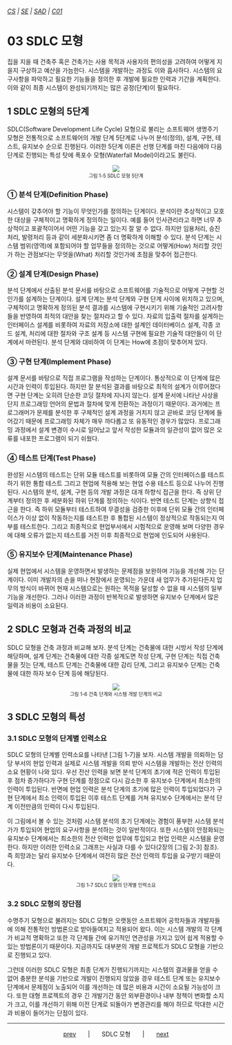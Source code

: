 ###### [*CS*](../../README.md) | [*SE*](../README.md) | [*SAD*](README.md) | [*C01*](C01-00.md)

# 03 SDLC 모형

집을 지을 때 건축주 혹은 건축가는 사용 목적과 사용자의 편의성을 고려하여 어떻게 지을지 구상하고 예산을 가늠한다. 시스템을 개발하는 과정도 이와 흡사하다. 시스템의 요구사항을 파악하고 필요한 기능들을 정의한 후 개발에 필요한 인력과 기간을 계획한다. 이와 같이 최종 시스템이 완성되기까지는 많은 공정(단계)이 필요하다.

## 1 SDLC 모형의 5단계

SDLC(Software Development Life Cycle) 모형으로 불리는 소프트웨어 생명주기 모형은 전통적으로 소프트웨어의 개발 단계 5단계로 나누어 분석(정의), 설계, 구현, 테스트, 유지보수 순으로 진행된다. 이러한 5단계 이론은 선행 단계를 마친 다음에야 다음 단계로 진행되는 특성 탓에 폭포수 모형(Waterfall Model)이라고도 불린다.

<p align="center">
    <figure style="text-align:center">
        <img src="https://user-images.githubusercontent.com/75299843/106076089-39363b00-6152-11eb-9e6a-9c52a5d12057.jpg">
        <figcaption style="font-size: 0.8em">
            그림 1-5 SDLC 모형 5단계
        </figcaption>
    </figure>
</p>

### ① 분석 단계(Definition Phase)

시스템이 갖추어야 할 기능이 무엇인가를 정의하는 단계이다. 분석이란 추상적이고 모호한 대상을 구체적이고 명확하게 정의하는 일이다. 예를 들어 인사관리라고 하면 너무 추상적이고 포괄적이어서 어떤 기능을 갖고 있는지 잘 알 수 없다. 하지만 임용처리, 승진처리, 발령처리 등과 같이 세분화시키면 좀 더 명확하게 이해할 수 있다. 분석 단계는 시스템 범위(영역)에 포함되어야 할 업무들을 정의하는 것으로 어떻게(How) 처리할 것인가 하는 관점보다는 무엇을(What) 처리할 것인가에 초점을 맞추어 접근한다.

### ② 설계 단계(Design Phase)

분석 단계에서 산출된 분석 문서를 바탕으로 소프트웨어를 기술적으로 어떻게 구현할 것인가를 설계하는 단계이다. 설계 단계는 분석 단계와 구현 단계 사이에 위치하고 있으며, 구체적이고 명확하게 정의된 분석 결과를 시스템에 구현시키기 위해 기술적인 고려사항들을 반영하여 최적의 대안을 찾는 절차라고 할 수 있다. 자료의 입출력 절차를 설계하는 인터페이스 설계를 비롯하여 자료의 저장소에 대한 설계인 데이터베이스 설계, 각종 코드 설계, 처리에 대한 절차와 구조 설계 등 시스템 구현에 필요한 기술적 대안들이 이 단계에서 마련된다. 분석 단계와 대비하여 이 단계는 How에 초점이 맞추어져 있다.

### ③ 구현 단계(Implement Phase)

설계 문서를 바탕으로 직접 프로그램을 작성하는 단계이다. 통상적으로 이 단계에 많은 시간과 인력이 투입된다. 하지만 잘 분석된 결과를 바탕으로 최적의 설계가 이루어졌다면 구현 단계는 오히려 단순한 코딩 절차에 지나지 않는다. 설계 문서에 나타난 사상을 단지 프로그래밍 언어의 문법과 절차에 맞게 전환하는 과정이기 때문이다. 과거에는 프로그래머가 문제를 분석한 후 구체적인 설계 과정을 거치지 않고 곧바로 코딩 단계에 들어갔기 때문에 프로그래밍 자체가 매우 까다롭고 또 유동적인 경우가 많았다. 프로그래밍 과정에서 설계 변경이 수시로 일어났고 앞서 작성한 모듈과의 일관성이 없어 많은 오류를 내포한 프로그램이 되기 쉬웠다.

### ④ 테스트 단계(Test Phase)

완성된 시스템의 테스트는 단위 모듈 테스트를 비롯하여 모듈 간의 인터페이스를 테스트하기 위한 통합 테스트 그리고 현업에 적용해 보는 현업 수용 테스트 등으로 나누어 진행된다. 시스템의 분석, 설계, 구현 등의 개발 과정은 대개 하향식 접근을 한다. 즉 상위 단계부터 정의한 후 세분화된 하위 단계를 정의하는 식이다. 반면 테스트 단계는 상향식 접근을 한다. 즉 하위 모듈부터 테스트하여 무결성을 검증한 이후에 단위 모듈 간의 인터페이스가 이상 없이 작동하는지를 테스트한 후 통합된 시스템이 정상적으로 작동되는지 여부를 테스트한다. 그리고 최종적으로 현업부서에서 시험적으로 운영해 보며 다양한 경우에 대해 오류가 없는지 테스트를 거친 이후 최종적으로 현업에 인도되어 사용된다.

### ⑤ 유지보수 단계(Maintenance Phase)

실제 현업에서 시스템을 운영하면서 발생하는 문제점을 보완하며 기능을 개선해 가는 단계이다. 이미 개발자의 손을 떠나 현장에서 운영되는 가운데 새 업무가 추가된다든지 업무의 방식이 바뀌어 현재 시스템으로는 원하는 목적을 달성할 수 없을 때 시스템의 일부 기능을 개선한다. 그러나 이러한 과정이 반복적으로 발생하면 유지보수 단계에서 많은 일력과 비용이 소요된다.

## 2 SDLC 모형과 건축 과정의 비교

SDLC 모형을 건축 과정과 비교해 보자. 분석 단계는 건축물에 대한 시방서 작성 단계에 해당하며, 설계 단계는 건축물에 대한 각종 설계도면 작성 단계, 구현 단계는 직접 건축물을 짓는 단계, 테스트 단계는 건축물에 대한 감리 단계, 그리고 유지보수 단계는 건축물에 대한 하자 보수 단계 등에 해당된다.

<p align="center">
    <figure style="text-align:center">
        <img src="https://user-images.githubusercontent.com/75299843/106076096-3c312b80-6152-11eb-9d01-631392b53739.jpg">
        <figcaption style="font-size: 0.8em">
            그림 1-6 건축 단계와 시스템 개발 단계의 비교
        </figcaption>
    </figure>
</p>

## 3 SDLC 모형의 특성

### 3.1 SDLC 모형의 단계별 인력소요

SDLC 모형의 단계별 인력소요를 나타낸 [그림 1-7]을 보자. 시스템 개발을 의뢰하는 담당 부서의 현업 인력과 실제로 시스템 개발을 의뢰 받아 시스템을 개발하는 전산 인력의 소요 현황이 나와 있다. 우선 전산 인력을 보면 분석 단계의 초기에 적은 인력이 투입된 후 점차 증가하다가 구현 단계를 정점으로 다시 감소한 후 유지보수 단계에서 최소한의 인력이 투입된다. 반면에 현업 인력은 분석 단계의 초기에 많은 인력이 투입되었다가 구현 단계에서 최소 인력이 투입된 이후 테스트 단계를 거쳐 유지보수 단계에서는 분석 단계 이전만큼의 인력이 다시 투입된다.

이 그림에서 볼 수 있는 것처럼 시스템 분석의 초기 단계에는 경험이 풍부한 시스템 분석가가 투입되어 현업의 요구사항을 분석하는 것이 일반적이다. 또한 시스템이 안정화되는 유지보수 단계에서는 최소한의 전산 인력만 업무에 투입되고 현업 인력은 시스템을 운영한다. 하지만 이러한 인력소요 그래프는 사실과 다를 수 있다(2장의 [그림 2-3] 참조). 즉 희망과는 달리 유지보수 단계에서 여전히 많은 전산 인력의 투입을 요구받기 때문이다.

<p align="center">
    <figure style="text-align:center">
        <img src="https://user-images.githubusercontent.com/75299843/106076101-3dfaef00-6152-11eb-98fc-c877f8693686.jpg">
        <figcaption style="font-size: 0.8em">
            그림 1-7 SDLC 모형의 단계별 인력소요
        </figcaption>
    </figure>
</p>

### 3.2 SDLC 모형의 장단점

수명주기 모형으로 불려지는 SDLC 모형은 오랫동안 소프트웨어 공학자들과 개발자들에 의해 전통적인 방법론으로 받아들여지고 적용되어 왔다. 이는 시스템 개발의 각 단계가 비교적 명확하고 또한 각 단계들 간에 유기적인 연관성을 가지고 있어 쉽게 적용할 수 있는 방법론이기 때문이다. 지금까지도 대부분의 개발 프로젝트가 SDLC 모형을 기반으로 진행되고 있다.

그런데 이러한 SDLC 모형은 최종 단계가 진행되기까지는 시스템의 결과물을 얻을 수 없어 충분한 분석을 기반으로 개발이 진행되지 않았을 경우 테스트 단계 또는 유지보수 단계에서 문제점이 노출되어 이를 개선하는 데 많은 비용과 시간이 소요될 가능성이 크다. 또한 대형 프로젝트의 경우 긴 개발기간 동안 외부환경이나 내부 정책이 변화할 소지가 크고, 이를 개선하기 위해 이전 단계로 되돌아가 변경관리를 해야 하므로 막대한 시간과 비용이 들어가는 단점이 있다.

---

<p align="center">
    <a href="C01-02.md">prev</a>
    &nbsp; &nbsp; &nbsp; | &nbsp; &nbsp; &nbsp;
    SDLC 모형
    &nbsp; &nbsp; &nbsp; | &nbsp; &nbsp; &nbsp;
    <a href="C01-04.md">next</a>
</p>
